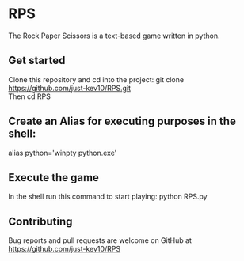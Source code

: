 # RPS
The Rock Paper Scissors is a text-based game written in python.

## Get started
Clone this repository and cd into the project: git clone https://github.com/just-kev10/RPS.git  
Then cd RPS

## Create an Alias for executing purposes in the shell:
alias python='winpty python.exe'

## Execute the game
In the shell run this command to start playing: python RPS.py

## Contributing
Bug reports and pull requests are welcome on GitHub at https://github.com/just-kev10/RPS
